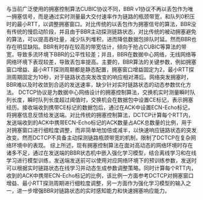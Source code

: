 与当前广泛使用的拥塞控制算法CUBIC协议不同，BBR v1协议不再以丢包作为唯一拥塞信号，而是通过实时测量最大交付速率作为链路的瓶颈带宽，和队列0积压时的最小RTT，以调整拥塞窗口。对比传统的以丢包作为拥塞信号的算法，BBR没有传统的慢启动阶段，并且由于BBR主动探测链路状态，对比传统的被动拥塞避免的算法，可以提高吞吐量，减少队列堆积，进而降低数据包排队时延。然而BBR也存在明显缺陷。BBR有时存在较高的带宽估计，倾向于抢占CUBIC等算法的带宽，导致多流环境下BBR的公平性较差；并且，BBR在数据中心网络，无线网络等网络环境下表现较差，导致丢包率提高。主要的，BBR算法的关键参数，例如拥塞窗口增益、最小RTT探测周期都是静态配置，拥塞窗口增益固定为2，最小RTT探测周期固定为10秒，对于链路状态突发改变的响应相对滞后。网络突发拥塞时，BBR难以及时收敛到合适的发送速率，缺少针对实时链路状态的动态参数优化方法。
DCTCP协议是为数据中心网络设计的拥塞控制算法，交换机实时测量瞬时队列长度，瞬时队列长度超过阈值时，交换机会在数据包中设置CE标记，表示拥塞经历。接收端收到携带CE标记的数据包后，通过在ACK中设置ECN-Echo标记，将拥塞信息反馈给发送端。对比传统的拥塞控制算法，DCTCP计算每个RTT内，发送端收到的ACK中携带ECN-Echo标记的ACK数量占ACK总数量的比例，用于对拥塞窗口进行细粒度调整，而非简单地加倍或减半，以快速响应链路状态的突发改变。然而DCTCP不具备主动探测链路瓶颈带宽的机制，限制了DCTCP在复杂网络环境中的表现。
综上所述，现有拥塞控制算法在面对高动态的网络环境时存在诸多不足，通过在发送端的BBR状态机中嵌入强化学习模型，结合离线学习和在线学习进行模型训练，发送端发送前可以使用对应网络环境下的预训练参数，发送时可以根据实时链路状态在线学习并动态生成参数调整策略。同时计算每个RTT内，收到的ACK中携带ECN-Echo标记的比例，该比例一方面参考DCTCP对拥塞窗口增益、最小RTT探测周期进行细粒度调整，另一方面作为强化学习模型的输入之一，进一步增强BBR对链路状态的实时感知能力和快速拥塞响应能力。
